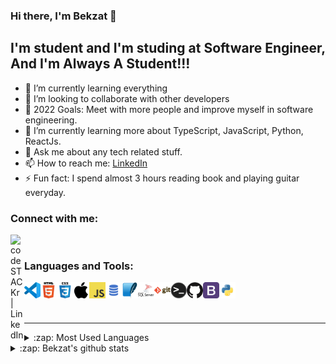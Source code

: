 ### Hi there, I'm Bekzat 👋

## I'm student and I'm studing at Software Engineer, And I'm Always A Student!!!
<!-- - 🔭 I’m currently working on [](). -->

- 🌱 I’m currently learning everything
- 👯 I’m looking to collaborate with other developers
- 🥅 2022 Goals: Meet with more people and improve myself in software engineering.
- 🌱 I’m currently learning more about TypeScript, JavaScript, Python, ReactJs.
- 💬 Ask me about any tech related stuff.
- 📫 How to reach me: [LinkedIn](https://www.linkedin.com/in/bekzat-birlik-4b5611262/)
- ⚡ Fun fact: I spend almost 3 hours reading book and playing guitar everyday.

### Connect with me:

[<img align="left" alt="codeSTACKr | LinkedIn" width="22px" src="https://cdn.jsdelivr.net/npm/simple-icons@v3/icons/linkedin.svg" />][linkedin]

<br />

### Languages and Tools:

[<img align="left" alt="Visual Studio Code" width="26px" src="https://github.com/github/explore/blob/main/topics/visual-studio-code/visual-studio-code.png" />][linkedin]
[<img align="left" alt="HTML5" width="26px" src="https://github.com/github/explore/blob/main/topics/html/html.png" />][linkedin]
[<img align="left" alt="CSS3" width="26px" src="https://github.com/github/explore/blob/main/topics/css/css.png" />][linkedin]
[<img align="left" alt="Apple" width="26px" src="https://github.com/github/explore/blob/main/topics/apple/apple.png" />][linkedin]
[<img align="left" alt="JavaScript" width="26px" src="https://github.com/github/explore/blob/main/topics/javascript/javascript.png" />][linkedin]
[<img align="left" alt="SQL" width="26px" src="https://github.com/github/explore/blob/main/topics/sql/sql.png" />][linkedin]
[<img align="left" alt="Sqlite" width="26px" src="https://github.com/github/explore/blob/main/topics/sqlite/sqlite.png" />][linkedin]
[<img align="left" alt="Sql Server" width="26px" src="https://github.com/github/explore/blob/main/topics/sql-server/sql-server.png" />][linkedin]
[<img align="left" alt="Git" width="26px" src="https://github.com/github/explore/blob/main/topics/git/git.png" />][linkedin]
[<img align="left" alt="Terminal" width="26px" src="https://github.com/github/explore/blob/main/topics/terminal/terminal.png" />][linkedin]
[<img align="left" alt="GitHub" width="26px" src="https://github.com/github/explore/blob/main/topics/github/github.png" />][linkedin]

[<img align="left" alt="Bootstrap" width="26px" src="https://github.com/github/explore/blob/main/topics/bootstrap/bootstrap.png" />][linkedin]
[<img align="left" alt="Python" width="26px" src="https://github.com/github/explore/blob/main/topics/python/python.png" />][linkedin]

<br />



<br />
<br />

---






<details>
  <summary>:zap: Most Used Languages</summary>
        <a href="https://github.com/bake08">
        <img align="center" src="https://github-readme-stats.vercel.app/api/top-langs/?username=bake08&theme=light&hide_langs_below=1" />
        </a>
</details>
<details>
  <summary>:zap: Bekzat's github stats</summary>  
      <a href="https://github.com/bake08">
 <img align="center" src="https://github-readme-stats.vercel.app/api?username=bake08&show_icons=true&theme=light&line_height=27" alt="Bekzat's github stats"/>
</a>
</details>

<div align="center">
  



[linkedin]: https://www.linkedin.com/in/bekzat-birlik-4b5611262/

